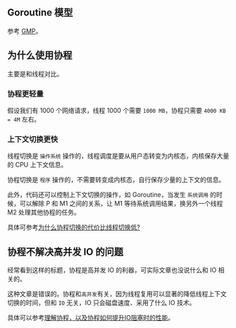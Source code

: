 ## Goroutine 模型
 
参考 [GMP](https://learnku.com/articles/41728)。

## 为什么使用协程

主要是和线程对比。

### 协程更轻量

假设我们有 1000 个网络请求，线程 1000 个需要 `1000 MB`，协程只需要 `4000 KB = 4M` 左右。

### 上下文切换更快

线程切换是 `操作系统` 操作的，线程调度是要从用户态转变为内核态，内核保存大量的 CPU 上下文信息。

协程切换是 `程序` 操作的，不需要转变成内核态，自行保存少量的上下文的信息。

此外，代码还可以控制上下文切换的操作，如 Goroutine，当发生 `系统调用` 的时候，可以解除 P 和 M1 之间的关系，让 M1 等待系统调用结果，换另外一个线程 M2 处理其他协程的任务。 

具体可参考[为什么协程切换的代价比线程切换低?](https://www.zhihu.com/question/308641794)

## 协程不解决高并发 IO 的问题

经常看到这样的标题，协程是高并发 IO 的利器，可实际文章也没说什么和 IO 相关的。

这种文章是错误的。协程和`高并发`有关，因为线程复用可以显著的降低线程上下文切换的时间，但和 `IO` 无关，IO 只会磁盘速度、采用了什么 IO 技术。

具体可以参考[理解协程，以及协程如何提升IO阻塞时的性能](https://blog.csdn.net/u010841296/article/details/89608492)。